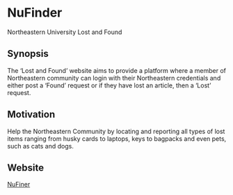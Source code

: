 # NuFinder
Northeastern University Lost and Found
## Synopsis
The ‘Lost and Found’ website aims to provide a platform where a member of Northeastern community
can login with their Northeastern credentials and either post a ‘Found’ request or if they have lost an
article, then a ‘Lost’ request.
## Motivation
Help the Northeastern Community by locating and reporting all types of lost items ranging from husky cards to laptops, keys to bagpacks and even pets, such as cats and dogs.
## Website 
<a href="https://saurabhsalunkhe.github.io/NuFinder/">NuFiner</a>
